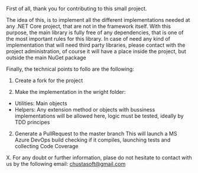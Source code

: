 First of all, thank you for contributing to this small project.

The idea of this, is to implement all the different implementations needed at any .NET Core project, that are not in the framework itself.
With this purpose, the main library is fully free of any dependencies, that is one of the most important rules for this library.
In case of need any kind of implementation that will need third party libraries, please contact with the project administration, of course it will have a place inside the project, but outside the main NuGet package

Finally, the technical points to follo are the following:
1. Create a fork for the project

2. Make the implementation in the wright folder:
- Utilities: Main objects
- Helpers: Any extension method or objects with bussiness implementations will be allowed here, logic must be tested, ideally by TDD principes

2. Generate a PullRequest to the master branch
  This will launch a MS Azure DevOps build checking if it compiles, launching tests and collecting Code Coverage
  
  
X. For any doubt or further information, plase do not hesitate to contact with us by the following email:
  chustasoft@gmail.com
